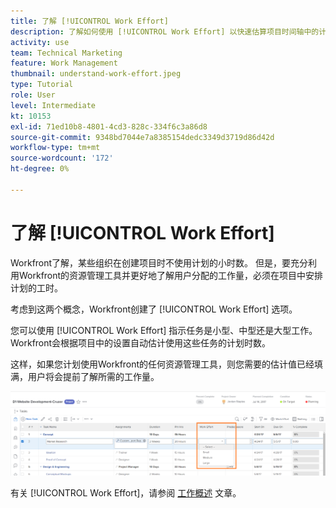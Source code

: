```yaml
---
title: 了解 [!UICONTROL Work Effort]
description: 了解如何使用 [!UICONTROL Work Effort] 以快速估算项目时间轴中的计划小时数。
activity: use
team: Technical Marketing
feature: Work Management
thumbnail: understand-work-effort.jpeg
type: Tutorial
role: User
level: Intermediate
kt: 10153
exl-id: 71ed10b8-4801-4cd3-828c-334f6c3a86d8
source-git-commit: 9348bd7044e7a8385154dedc3349d3719d86d42d
workflow-type: tm+mt
source-wordcount: '172'
ht-degree: 0%

---
```


# 了解 [!UICONTROL Work Effort]

Workfront了解，某些组织在创建项目时不使用计划的小时数。 但是，要充分利用Workfront的资源管理工具并更好地了解用户分配的工作量，必须在项目中安排计划的工时。

考虑到这两个概念，Workfront创建了 [!UICONTROL Work Effort] 选项。

您可以使用 [!UICONTROL Work Effort] 指示任务是小型、中型还是大型工作。 Workfront会根据项目中的设置自动估计使用这些任务的计划时数。

这样，如果您计划使用Workfront的任何资源管理工具，则您需要的估计值已经填满，用户将会提前了解所需的工作量。

![项目任务列表 [!UICONTROL Work Effort] 列](assets/planner-fund-work-effort.png)

有关 [!UICONTROL Work Effort]，请参阅 [工作概述](https://experienceleague.adobe.com/docs/workfront/using/manage-work/tasks/task-information/work-effort.html?lang=en) 文章。
